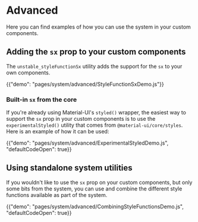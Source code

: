 # Advanced

<p class="description">Here you can find examples of how you can use the system in your custom components.</p>

## Adding the `sx` prop to your custom components

The `unstable_styleFunctionSx` utility adds the support for the `sx` to your own components.

{{"demo": "pages/system/advanced/StyleFunctionSxDemo.js"}}

### Built-in `sx` from the core

If you're already using Material-UI's `styled()` wrapper, the easiest way to support the `sx` prop in your custom components is to use the `experimentalStyled()` utility that comes from `@material-ui/core/styles`. Here is an example of how it can be used:

{{"demo": "pages/system/advanced/ExperimentalStyledDemo.js", "defaultCodeOpen": true}}

## Using standalone system utilities

If you wouldn't like to use the `sx` prop on your custom components, but only some bits from the system, you can use and combine the different style functions available as part of the system.

{{"demo": "pages/system/advanced/CombiningStyleFunctionsDemo.js", "defaultCodeOpen": true}}
